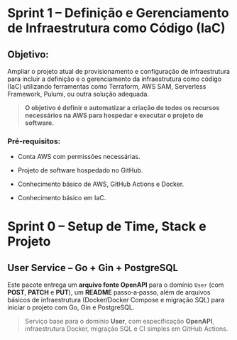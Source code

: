# **Sprint 1 – Definição e Gerenciamento de Infraestrutura como Código (IaC)**

## Objetivo:
Ampliar o projeto atual de provisionamento e configuração de infraestrutura para incluir a definição e o gerenciamento da infraestrutura como código (IaC) utilizando ferramentas como Terraform, AWS SAM, Serverless Framework, Pulumi, ou outra solução adequada.

> **O objetivo é definir e automatizar a criação de todos os recursos necessários na AWS para hospedar e executar o projeto de software.**

### Pré-requisitos:

* Conta AWS com permissões necessárias.

* Projeto de software hospedado no GitHub.

* Conhecimento básico de AWS, GitHub Actions e Docker.

* Conhecimento básico em IaC.


# **Sprint 0 – Setup de Time, Stack e Projeto**

## User Service – Go + Gin + PostgreSQL

Este pacote entrega um **arquivo fonte OpenAPI** para o domínio `User` (com **POST**, **PATCH** e **PUT**), um **README** passo‑a‑passo, além de arquivos básicos de infraestrutura (Docker/Docker Compose e migração SQL) para iniciar o projeto com Go, Gin e PostgreSQL.

> Serviço base para o domínio **User**, com especificação **OpenAPI**, infraestrutura Docker, migração SQL e CI simples em GitHub Actions.